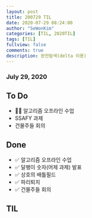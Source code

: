 ```yaml
---
layout: post
title: 200729 TIL
date: 2020-07-29 08:24:00
author: "SeWonKim"
categories: [TIL, 2020TIL]
tags: [TIL]
fullview: false
comments: true
description: 완전탐색(delta 이용)
---
```


### July 29, 2020

## To Do

- 👨‍💻 알고리즘 오프라인 수업
- SSAFY 과제
- 건물주들 회의

## Done

- ✅ 알고리즘 오프라인 수업
- ✅ 달팽이 숫자(어제 과제) 발표
- ✅ 상호의 배틀필드
- ✅ 파리퇴치
- ✅ 건물주들 회의

## TIL
